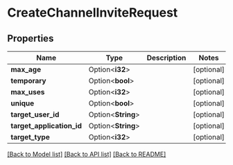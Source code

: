 # CreateChannelInviteRequest

## Properties

Name | Type | Description | Notes
------------ | ------------- | ------------- | -------------
**max_age** | Option<**i32**> |  | [optional]
**temporary** | Option<**bool**> |  | [optional]
**max_uses** | Option<**i32**> |  | [optional]
**unique** | Option<**bool**> |  | [optional]
**target_user_id** | Option<**String**> |  | [optional]
**target_application_id** | Option<**String**> |  | [optional]
**target_type** | Option<**i32**> |  | [optional]

[[Back to Model list]](../README.md#documentation-for-models) [[Back to API list]](../README.md#documentation-for-api-endpoints) [[Back to README]](../README.md)


